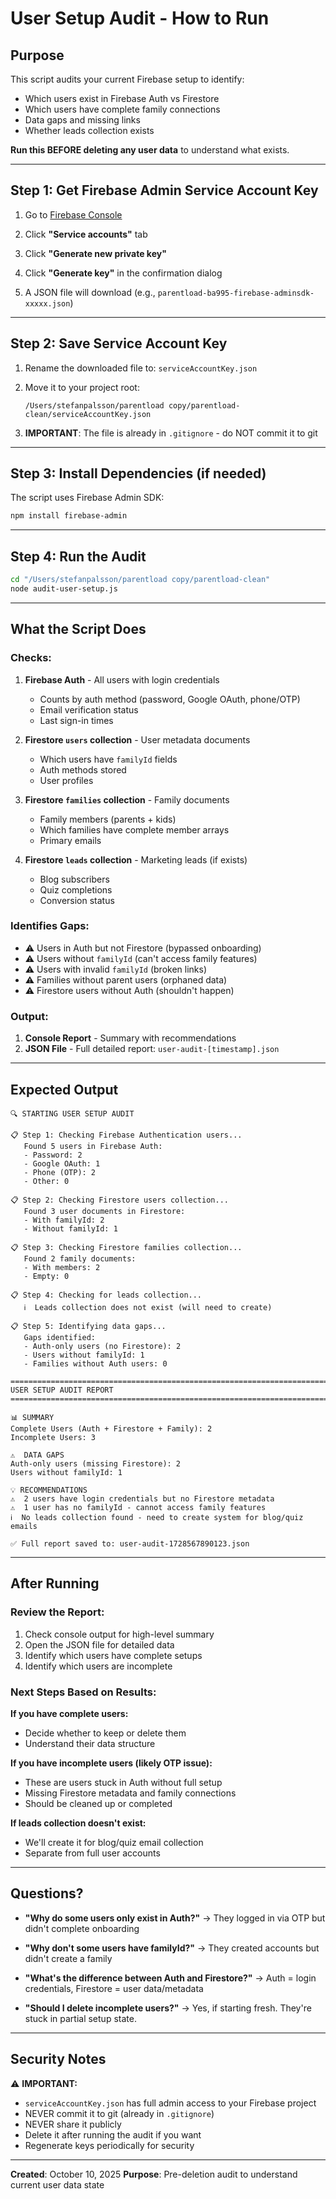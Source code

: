 # User Setup Audit - How to Run

## Purpose
This script audits your current Firebase setup to identify:
- Which users exist in Firebase Auth vs Firestore
- Which users have complete family connections
- Data gaps and missing links
- Whether leads collection exists

**Run this BEFORE deleting any user data** to understand what exists.

---

## Step 1: Get Firebase Admin Service Account Key

1. Go to [Firebase Console](https://console.firebase.google.com/project/parentload-ba995/settings/serviceaccounts/adminsdk)

2. Click **"Service accounts"** tab

3. Click **"Generate new private key"**

4. Click **"Generate key"** in the confirmation dialog

5. A JSON file will download (e.g., `parentload-ba995-firebase-adminsdk-xxxxx.json`)

---

## Step 2: Save Service Account Key

1. Rename the downloaded file to: `serviceAccountKey.json`

2. Move it to your project root:
   ```
   /Users/stefanpalsson/parentload copy/parentload-clean/serviceAccountKey.json
   ```

3. **IMPORTANT**: The file is already in `.gitignore` - do NOT commit it to git

---

## Step 3: Install Dependencies (if needed)

The script uses Firebase Admin SDK:

```bash
npm install firebase-admin
```

---

## Step 4: Run the Audit

```bash
cd "/Users/stefanpalsson/parentload copy/parentload-clean"
node audit-user-setup.js
```

---

## What the Script Does

### Checks:
1. **Firebase Auth** - All users with login credentials
   - Counts by auth method (password, Google OAuth, phone/OTP)
   - Email verification status
   - Last sign-in times

2. **Firestore `users` collection** - User metadata documents
   - Which users have `familyId` fields
   - Auth methods stored
   - User profiles

3. **Firestore `families` collection** - Family documents
   - Family members (parents + kids)
   - Which families have complete member arrays
   - Primary emails

4. **Firestore `leads` collection** - Marketing leads (if exists)
   - Blog subscribers
   - Quiz completions
   - Conversion status

### Identifies Gaps:
- ⚠️ Users in Auth but not Firestore (bypassed onboarding)
- ⚠️ Users without `familyId` (can't access family features)
- ⚠️ Users with invalid `familyId` (broken links)
- ⚠️ Families without parent users (orphaned data)
- ⚠️ Firestore users without Auth (shouldn't happen)

### Output:
1. **Console Report** - Summary with recommendations
2. **JSON File** - Full detailed report: `user-audit-[timestamp].json`

---

## Expected Output

```
🔍 STARTING USER SETUP AUDIT

📋 Step 1: Checking Firebase Authentication users...
   Found 5 users in Firebase Auth:
   - Password: 2
   - Google OAuth: 1
   - Phone (OTP): 2
   - Other: 0

📋 Step 2: Checking Firestore users collection...
   Found 3 user documents in Firestore:
   - With familyId: 2
   - Without familyId: 1

📋 Step 3: Checking Firestore families collection...
   Found 2 family documents:
   - With members: 2
   - Empty: 0

📋 Step 4: Checking for leads collection...
   ℹ️  Leads collection does not exist (will need to create)

📋 Step 5: Identifying data gaps...
   Gaps identified:
   - Auth-only users (no Firestore): 2
   - Users without familyId: 1
   - Families without Auth users: 0

================================================================================
USER SETUP AUDIT REPORT
================================================================================

📊 SUMMARY
Complete Users (Auth + Firestore + Family): 2
Incomplete Users: 3

⚠️  DATA GAPS
Auth-only users (missing Firestore): 2
Users without familyId: 1

💡 RECOMMENDATIONS
⚠️  2 users have login credentials but no Firestore metadata
⚠️  1 user has no familyId - cannot access family features
ℹ️  No leads collection found - need to create system for blog/quiz emails

✅ Full report saved to: user-audit-1728567890123.json
```

---

## After Running

### Review the Report:
1. Check console output for high-level summary
2. Open the JSON file for detailed data
3. Identify which users have complete setups
4. Identify which users are incomplete

### Next Steps Based on Results:

**If you have complete users:**
- Decide whether to keep or delete them
- Understand their data structure

**If you have incomplete users (likely OTP issue):**
- These are users stuck in Auth without full setup
- Missing Firestore metadata and family connections
- Should be cleaned up or completed

**If leads collection doesn't exist:**
- We'll create it for blog/quiz email collection
- Separate from full user accounts

---

## Questions?

- **"Why do some users only exist in Auth?"**
  → They logged in via OTP but didn't complete onboarding

- **"Why don't some users have familyId?"**
  → They created accounts but didn't create a family

- **"What's the difference between Auth and Firestore?"**
  → Auth = login credentials, Firestore = user data/metadata

- **"Should I delete incomplete users?"**
  → Yes, if starting fresh. They're stuck in partial setup state.

---

## Security Notes

⚠️ **IMPORTANT:**
- `serviceAccountKey.json` has full admin access to your Firebase project
- NEVER commit it to git (already in `.gitignore`)
- NEVER share it publicly
- Delete it after running the audit if you want
- Regenerate keys periodically for security

---

**Created**: October 10, 2025
**Purpose**: Pre-deletion audit to understand current user data state
